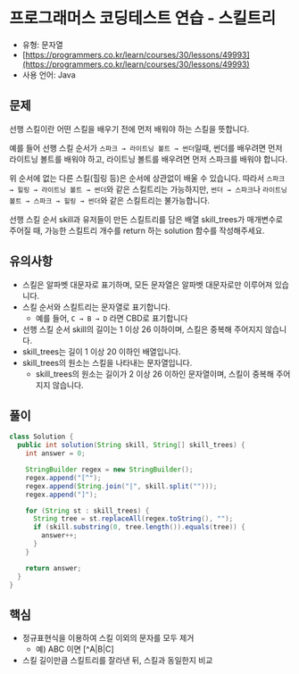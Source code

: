 # 프로그래머스 코딩테스트 연습 - 스킬트리

- 유형: 문자열
- [https://programmers.co.kr/learn/courses/30/lessons/49993](https://programmers.co.kr/learn/courses/30/lessons/49993)
- 사용 언어: Java


## 문제

선행 스킬이란 어떤 스킬을 배우기 전에 먼저 배워야 하는 스킬을 뜻합니다.

예를 들어 선행 스킬 순서가 `스파크 → 라이트닝 볼트 → 썬더`일때, 썬더를 배우려면 먼저 라이트닝 볼트를 배워야 하고, 라이트닝 볼트를 배우려면 먼저 스파크를 배워야 합니다.

위 순서에 없는 다른 스킬(힐링 등)은 순서에 상관없이 배울 수 있습니다. 따라서 `스파크 → 힐링 → 라이트닝 볼트 → 썬더`와 같은 스킬트리는 가능하지만, `썬더 → 스파크`나 `라이트닝 볼트 → 스파크 → 힐링 → 썬더`와 같은 스킬트리는 불가능합니다.

선행 스킬 순서 skill과 유저들이 만든 스킬트리를 담은 배열 skill_trees가 매개변수로 주어질 때, 가능한 스킬트리 개수를 return 하는 solution 함수를 작성해주세요.


## 유의사항

- 스킬은 알파벳 대문자로 표기하며, 모든 문자열은 알파벳 대문자로만 이루어져 있습니다.
- 스킬 순서와 스킬트리는 문자열로 표기합니다.
  - 예를 들어, `C → B → D` 라면 CBD로 표기합니다
- 선행 스킬 순서 skill의 길이는 1 이상 26 이하이며, 스킬은 중복해 주어지지 않습니다.
- skill_trees는 길이 1 이상 20 이하인 배열입니다.
- skill_trees의 원소는 스킬을 나타내는 문자열입니다.
  - skill_trees의 원소는 길이가 2 이상 26 이하인 문자열이며, 스킬이 중복해 주어지지 않습니다. 

## 풀이

```java
class Solution {
  public int solution(String skill, String[] skill_trees) {
    int answer = 0;

    StringBuilder regex = new StringBuilder();
    regex.append("[^");
    regex.append(String.join("|", skill.split("")));
    regex.append("]");

    for (String st : skill_trees) {
      String tree = st.replaceAll(regex.toString(), "");
      if (skill.substring(0, tree.length()).equals(tree)) {
        answer++;
      }
    }

    return answer;
  }
}
```

## 핵심

- 정규표현식을 이용하여 스킬 이외의 문자를 모두 제거
  - 예) ABC 이면 [^A|B|C]
- 스킬 길이만큼 스킬트리를 잘라낸 뒤, 스킬과 동일한지 비교
